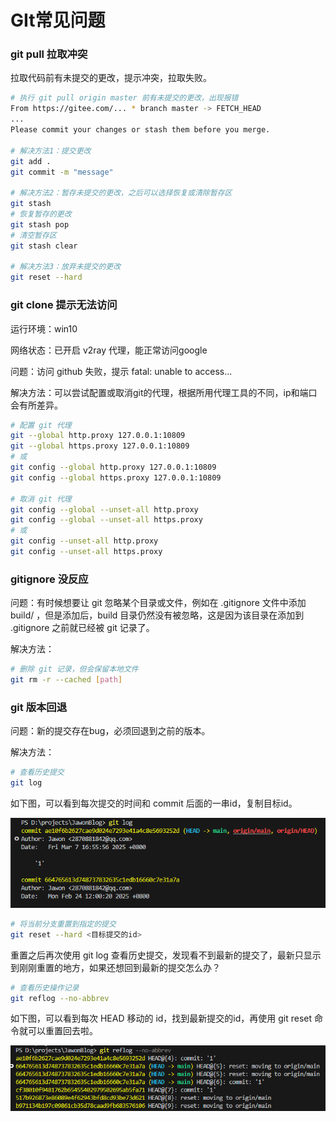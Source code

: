 # GIt常见问题

### git pull 拉取冲突

拉取代码前有未提交的更改，提示冲突，拉取失败。

```bash
# 执行 git pull origin master 前有未提交的更改，出现报错
From https://gitee.com/... * branch master -> FETCH_HEAD 
...
Please commit your changes or stash them before you merge.

# 解决方法1：提交更改
git add .
git commit -m "message"

# 解决方法2：暂存未提交的更改，之后可以选择恢复或清除暂存区
git stash
# 恢复暂存的更改
git stash pop
# 清空暂存区
git stash clear

# 解决方法3：放弃未提交的更改
git reset --hard
```

### git clone 提示无法访问

运行环境：win10

网络状态：已开启 v2ray 代理，能正常访问google

问题：访问 github 失败，提示 fatal: unable to access...

解决方法：可以尝试配置或取消git的代理，根据所用代理工具的不同，ip和端口会有所差异。

```bash
# 配置 git 代理
git --global http.proxy 127.0.0.1:10809
git --global https.proxy 127.0.0.1:10809
# 或
git config --global http.proxy 127.0.0.1:10809
git config --global https.proxy 127.0.0.1:10809

# 取消 git 代理
git config --global --unset-all http.proxy
git config --global --unset-all https.proxy
# 或
git config --unset-all http.proxy
git config --unset-all https.proxy
```

### gitignore 没反应

问题：有时候想要让 git 忽略某个目录或文件，例如在 .gitignore 文件中添加 build/ ，但是添加后，build 目录仍然没有被忽略，这是因为该目录在添加到 .gitignore 之前就已经被 git 记录了。

解决方法：

```bash
# 删除 git 记录，但会保留本地文件
git rm -r --cached [path]
```

### git 版本回退

问题：新的提交存在bug，必须回退到之前的版本。

解决方法：

```bash
# 查看历史提交
git log
```

如下图，可以看到每次提交的时间和 commit 后面的一串id，复制目标id。

![1742178291514](image/GIt常见问题/1742178291514.png)

```bash
# 将当前分支重置到指定的提交
git reset --hard <目标提交的id>
```

重置之后再次使用 git log 查看历史提交，发现看不到最新的提交了，最新只显示到刚刚重置的地方，如果还想回到最新的提交怎么办？

```bash
# 查看历史操作记录
git reflog --no-abbrev
```

如下图，可以看到每次 HEAD 移动的 id，找到最新提交的id，再使用 git reset 命令就可以重置回去啦。

![1742178909099](image/GIt常见问题/1742178909099.png)
